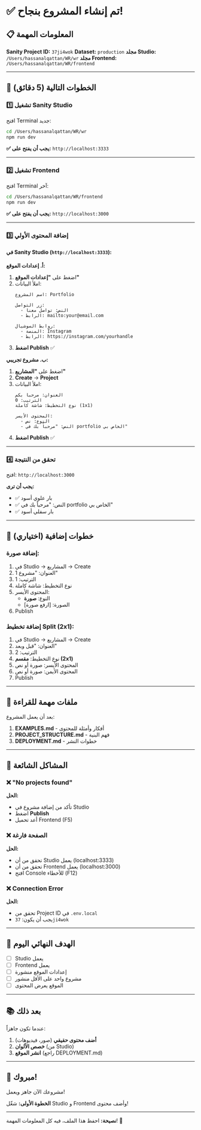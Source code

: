 # ✅ تم إنشاء المشروع بنجاح!

## 📋 المعلومات المهمة

**Sanity Project ID:** `37ji4wok`
**Dataset:** `production`
**مجلد Studio:** `/Users/hassanalqattan/WR/wr`
**مجلد Frontend:** `/Users/hassanalqattan/WR/frontend`

---

## 🚀 الخطوات التالية (5 دقائق)

### 1️⃣ تشغيل Sanity Studio

افتح Terminal جديد:

```bash
cd /Users/hassanalqattan/WR/wr
npm run dev
```

**✅ يجب أن يفتح على:** `http://localhost:3333`

---

### 2️⃣ تشغيل Frontend

افتح Terminal آخر:

```bash
cd /Users/hassanalqattan/WR/frontend
npm run dev
```

**✅ يجب أن يفتح على:** `http://localhost:3000`

---

### 3️⃣ إضافة المحتوى الأولي

#### في Sanity Studio (`http://localhost:3333`):

**أ. إعدادات الموقع:**
1. اضغط على **"إعدادات الموقع"**
2. املأ البيانات:
   ```
   اسم المشروع: Portfolio

   زر التواصل:
     - النص: تواصل معنا
     - الرابط: mailto:your@email.com

   روابط السوشيال:
     - المنصة: Instagram
     - الرابط: https://instagram.com/yourhandle
   ```
3. **اضغط Publish** ✅

**ب. مشروع تجريبي:**
1. اضغط على **"المشاريع"**
2. **Create** → **Project**
3. املأ البيانات:
   ```
   العنوان: مرحباً بكم
   الترتيب: 0
   نوع التخطيط: شاشة كاملة (1x1)

   المحتوى الأيسر:
     - النوع: نص
     - النص: "مرحباً بك في portfolio الخاص بي"
   ```
4. **اضغط Publish** ✅

---

### 4️⃣ تحقق من النتيجة

افتح: `http://localhost:3000`

**يجب أن ترى:**
- ✅ بار علوي أسود
- ✅ النص: "مرحباً بك في portfolio الخاص بي"
- ✅ بار سفلي أسود

---

## 🎨 خطوات إضافية (اختياري)

### إضافة صورة:

1. في Studio → المشاريع → Create
2. العنوان: "مشروع 1"
3. الترتيب: 1
4. نوع التخطيط: شاشة كاملة
5. المحتوى الأيسر:
   - النوع: **صورة**
   - الصورة: [ارفع صورة]
6. Publish

### إضافة تخطيط Split (2x1):

1. في Studio → المشاريع → Create
2. العنوان: "قبل وبعد"
3. الترتيب: 2
4. نوع التخطيط: **مقسم (2x1)**
5. المحتوى الأيسر: صورة أو نص
6. المحتوى الأيمن: صورة أو نص
7. Publish

---

## 📝 ملفات مهمة للقراءة

بعد أن يعمل المشروع:

1. **EXAMPLES.md** - أفكار وأمثلة للمحتوى
2. **PROJECT_STRUCTURE.md** - فهم البنية
3. **DEPLOYMENT.md** - خطوات النشر

---

## 🔧 المشاكل الشائعة

### ❌ "No projects found"
**الحل:**
- تأكد من إضافة مشروع في Studio
- اضغط **Publish**
- أعد تحميل Frontend (F5)

### ❌ الصفحة فارغة
**الحل:**
- تحقق من أن Studio يعمل (localhost:3333)
- تحقق من أن Frontend يعمل (localhost:3000)
- افتح Console للأخطاء (F12)

### ❌ Connection Error
**الحل:**
- تحقق من Project ID في `.env.local`
- يجب أن يكون: `37ji4wok`

---

## 🎯 الهدف النهائي اليوم

- [ ] Studio يعمل
- [ ] Frontend يعمل
- [ ] إعدادات الموقع منشورة
- [ ] مشروع واحد على الأقل منشور
- [ ] الموقع يعرض المحتوى

---

## 📚 بعد ذلك

عندما تكون جاهزاً:

1. **أضف محتوى حقيقي** (صور، فيديوهات)
2. **خصص الألوان** (من Studio)
3. **انشر الموقع** (راجع DEPLOYMENT.md)

---

## 🎉 مبروك!

مشروعك الآن جاهز ويعمل!

**الخطوة الأولى:** شغّل Studio و Frontend وأضف محتوى!

---

**نصيحة:** احفظ هذا الملف، فيه كل المعلومات المهمة! 📌
